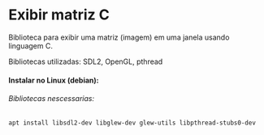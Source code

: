 # Exibir matriz C
Biblioteca para exibir uma matriz (imagem) em uma janela usando linguagem C.

Bibliotecas utilizadas:
    SDL2, OpenGL, pthread


<h4>Instalar no Linux (debian):</h4>
<h6>Bibliotecas nescessarias:</h6>
<code>apt install libsdl2-dev libglew-dev glew-utils libpthread-stubs0-dev</code>
